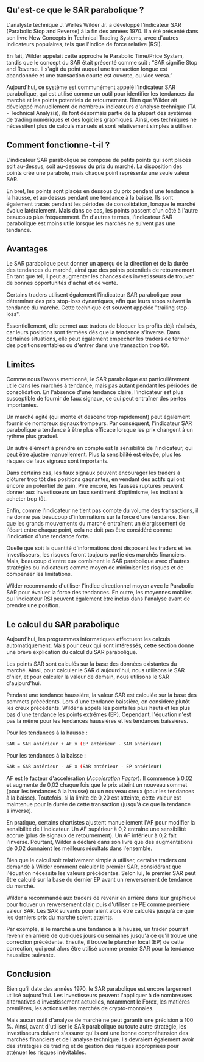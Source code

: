 ## Qu'est-ce que le SAR parabolique ?

L'analyste technique J. Welles Wilder Jr. a développé l'indicateur SAR (Parabolic Stop and Reverse) à la fin des années 1970. Il a été présenté dans son livre New Concepts in Technical Trading Systems, avec d'autres indicateurs populaires, tels que l'indice de force relative (RSI).

En fait, Wilder appelait cette approche le Parabolic Time/Price System, tandis que le concept du SAR était présenté comme suit : “SAR signifie Stop and Reverse. Il s'agit du point auquel une transaction longue est abandonnée et une transaction courte est ouverte, ou vice versa.”

Aujourd'hui, ce système est communément appelé l'indicateur SAR parabolique, qui est utilisé comme un outil pour identifier les tendances du marché et les points potentiels de retournement. Bien que Wilder ait développé manuellement de nombreux indicateurs d'analyse technique (TA - Technical Analysis), ils font désormais partie de la plupart des systèmes de trading numériques et des logiciels graphiques. Ainsi, ces techniques ne nécessitent plus de calculs manuels et sont relativement simples à utiliser.

## Comment fonctionne-t-il ?

L'indicateur SAR parabolique se compose de petits points qui sont placés soit au-dessus, soit au-dessous du prix du marché. La disposition des points crée une parabole, mais chaque point représente une seule valeur SAR.

En bref, les points sont placés en dessous du prix pendant une tendance à la hausse, et au-dessus pendant une tendance à la baisse. Ils sont également tracés pendant les périodes de consolidation, lorsque le marché évolue latéralement. Mais dans ce cas, les points passent d'un côté à l'autre beaucoup plus fréquemment. En d'autres termes, l'indicateur SAR parabolique est moins utile lorsque les marchés ne suivent pas une tendance.

## Avantages

Le SAR parabolique peut donner un aperçu de la direction et de la durée des tendances du marché, ainsi que des points potentiels de retournement. En tant que tel, il peut augmenter les chances des investisseurs de trouver de bonnes opportunités d'achat et de vente.

Certains traders utilisent également l'indicateur SAR parabolique pour déterminer des prix stop-loss dynamiques, afin que leurs stops suivent la tendance du marché. Cette technique est souvent appelée "trailing stop-loss". 

Essentiellement, elle permet aux traders de bloquer les profits déjà réalisés, car leurs positions sont fermées dès que la tendance s'inverse. Dans certaines situations, elle peut également empêcher les traders de fermer des positions rentables ou d'entrer dans une transaction trop tôt.

## Limites

Comme nous l'avons mentionné, le SAR parabolique est particulièrement utile dans les marchés à tendance, mais pas autant pendant les périodes de consolidation. En l'absence d'une tendance claire, l'indicateur est plus susceptible de fournir de faux signaux, ce qui peut entraîner des pertes importantes.

Un marché agité (qui monte et descend trop rapidement) peut également fournir de nombreux signaux trompeurs. Par conséquent, l'indicateur SAR parabolique a tendance à être plus efficace lorsque les prix changent à un rythme plus graduel.

Un autre élément à prendre en compte est la sensibilité de l'indicateur, qui peut être ajustée manuellement. Plus la sensibilité est élevée, plus les risques de faux signaux sont importants.

Dans certains cas, les faux signaux peuvent encourager les traders à clôturer trop tôt des positions gagnantes, en vendant des actifs qui ont encore un potentiel de gain. Pire encore, les fausses ruptures peuvent donner aux investisseurs un faux sentiment d'optimisme, les incitant à acheter trop tôt.

Enfin, comme l'indicateur ne tient pas compte du volume des transactions, il ne donne pas beaucoup d'informations sur la force d'une tendance. Bien que les grands mouvements du marché entraînent un élargissement de l'écart entre chaque point, cela ne doit pas être considéré comme l'indication d'une tendance forte.

Quelle que soit la quantité d'informations dont disposent les traders et les investisseurs, les risques feront toujours partie des marchés financiers. Mais, beaucoup d'entre eux combinent le SAR parabolique avec d'autres stratégies ou indicateurs comme moyen de minimiser les risques et de compenser les limitations. 

Wilder recommande d'utiliser l'indice directionnel moyen avec le Parabolic SAR pour évaluer la force des tendances. En outre, les moyennes mobiles ou l'indicateur RSI peuvent également être inclus dans l'analyse avant de prendre une position.

## Le calcul du SAR parabolique

Aujourd'hui, les programmes informatiques effectuent les calculs automatiquement. Mais pour ceux qui sont intéressés, cette section donne une brève explication du calcul du SAR parabolique.

Les points SAR sont calculés sur la base des données existantes du marché. Ainsi, pour calculer le SAR d'aujourd'hui, nous utilisons le SAR d'hier, et pour calculer la valeur de demain, nous utilisons le SAR d'aujourd'hui.

Pendant une tendance haussière, la valeur SAR est calculée sur la base des sommets précédents. Lors d'une tendance baissière, on considère plutôt les creux précédents. Wilder a appelé les points les plus hauts et les plus bas d'une tendance les points extrêmes (EP). Cependant, l'équation n'est pas la même pour les tendances haussières et les tendances baissières.

Pour les tendances à la hausse :

```bash
SAR = SAR antérieur + AF x (EP antérieur - SAR antérieur)
```

Pour les tendances à la baisse :

```bash
SAR = SAR antérieur - AF x (SAR antérieur - EP antérieur)
```

AF est le facteur d'accélération (*Acceleration Factor*). Il commence à 0,02 et augmente de 0,02 chaque fois que le prix atteint un nouveau sommet (pour les tendances à la hausse) ou un nouveau creux (pour les tendances à la baisse). Toutefois, si la limite de 0,20 est atteinte, cette valeur est maintenue pour la durée de cette transaction (jusqu'à ce que la tendance s'inverse).

En pratique, certains chartistes ajustent manuellement l'AF pour modifier la sensibilité de l'indicateur. Un AF supérieur à 0,2 entraîne une sensibilité accrue (plus de signaux de retournement). Un AF inférieur à 0,2 fait l'inverse. Pourtant, Wilder a déclaré dans son livre que des augmentations de 0,02 donnaient les meilleurs résultats dans l'ensemble.

Bien que le calcul soit relativement simple à utiliser, certains traders ont demandé à Wilder comment calculer le premier SAR, considérant que l'équation nécessite les valeurs précédentes. Selon lui, le premier SAR peut être calculé sur la base du dernier EP avant un renversement de tendance du marché.

Wilder a recommandé aux traders de revenir en arrière dans leur graphique pour trouver un renversement clair, puis d'utiliser ce PE comme première valeur SAR. Les SAR suivants pourraient alors être calculés jusqu'à ce que les derniers prix du marché soient atteints. 

Par exemple, si le marché a une tendance à la hausse, un trader pourrait revenir en arrière de quelques jours ou semaines jusqu'à ce qu'il trouve une correction précédente. Ensuite, il trouve le plancher local (EP) de cette correction, qui peut alors être utilisé comme premier SAR pour la tendance haussière suivante.

## Conclusion

Bien qu'il date des années 1970, le SAR parabolique est encore largement utilisé aujourd'hui. Les investisseurs peuvent l'appliquer à de nombreuses alternatives d'investissement actuelles, notamment le Forex, les matières premières, les actions et les marchés de crypto-monnaies. 

Mais aucun outil d'analyse de marché ne peut garantir une précision à 100 %. Ainsi, avant d'utiliser le SAR parabolique ou toute autre stratégie, les investisseurs doivent s'assurer qu'ils ont une bonne compréhension des marchés financiers et de l'analyse technique. Ils devraient également avoir des stratégies de trading et de gestion des risques appropriées pour atténuer les risques inévitables.